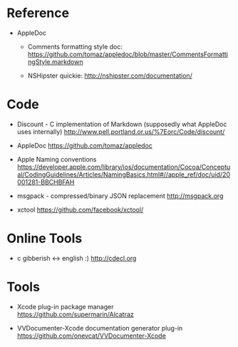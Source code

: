 Reference
===

- AppleDoc
  -  Comments formatting style doc:
      https://github.com/tomaz/appledoc/blob/master/CommentsFormattingStyle.markdown

  - NSHipster quickie:
      http://nshipster.com/documentation/



   
Code
===

- Discount - C implementation of Markdown (supposedly what AppleDoc uses internally)
  http://www.pell.portland.or.us/%7Eorc/Code/discount/

- AppleDoc
  https://github.com/tomaz/appledoc

- Apple Naming conventions
  https://developer.apple.com/library/ios/documentation/Cocoa/Conceptual/CodingGuidelines/Articles/NamingBasics.html#//apple_ref/doc/uid/20001281-BBCHBFAH

- msgpack - compressed/binary JSON replacement 
  http://msgpack.org

- xctool
  https://github.com/facebook/xctool/


Online Tools
===

- c gibberish <-> english  :)
  http://cdecl.org

Tools
===

- Xcode plug-in package manager
  https://github.com/supermarin/Alcatraz

- VVDocumenter-Xcode documentation generator plug-in
  https://github.com/onevcat/VVDocumenter-Xcode
